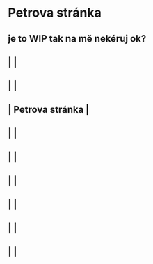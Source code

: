 # Petrova stránka


## je to WIP tak na mě nekéruj ok?
##  |                                                                             |
##  |                                                                             |
##  |                            Petrova stránka                                  |
##  |                                                                             |
##  |                                                                             |
##  |                                                                             |
##  |                                                                             |
##  |                                                                             |
##  |                                                                             |
